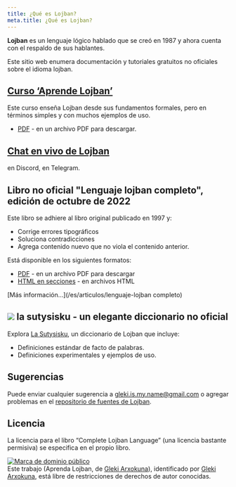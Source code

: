 ```yaml
---
title: ¿Qué es Lojban?
meta.title: ¿Qué es Lojban?
---
```


**Lojban** es un lenguaje lógico hablado que se creó en 1987 y ahora cuenta con el respaldo de sus hablantes.

Este sitio web enumera documentación y tutoriales gratuitos no oficiales sobre el idioma lojban.

## [Curso ‘Aprende Lojban’](/es/libros/aprende-lojban)

<pixra redirect="/es/books/learn-lojban/!1" url="/assets/pixra/cilre/sruri_since.webp" caption="Curso ‘Aprende Lojban’"></pixra>

Este curso enseña Lojban desde sus fundamentos formales, pero en términos simples y con muchos ejemplos de uso.

* [PDF](/vreji/uencu/es/learn-lojban.pdf) - en un archivo PDF para descargar.

## [Chat en vivo de Lojban](/es/articles/live_chat)

<pixra redirigir="/es/articles/live_chat" url="/assets/pixra/ralju/jduli.svg" caption="Chat en vivo de Lojban"></pixra>

en Discord, en Telegram.

## Libro no oficial "Lenguaje lojban completo", edición de octubre de 2022

<pixra redirect="/es/articles/complete-lojban-language" url="/assets/pixra/ralju/cll2.webp" caption="El idioma lojban completo"></pixra>

Este libro se adhiere al libro original publicado en 1997 y:

* Corrige errores tipográficos
* Soluciona contradicciones
* Agrega contenido nuevo que no viola el contenido anterior.

Está disponible en los siguientes formatos:

* [PDF](https://la-lojban.github.io/uncll/uncll-1.2.15/cll.pdf) - en un archivo PDF para descargar
* [HTML en secciones](https://la-lojban.github.io/uncll/uncll-1.2.15/xhtml_section_chunks/) - en archivos HTML
<!-- * [EPUB](https://la-lojban.github.io/uncll/uncll-1.2.15/cll.epub) - como libro EPUB -->

[Más información...](/es/articulos/lenguaje-lojban completo)

## ![](https://la-lojban.github.io/sutysisku/pixra/snime.svg) la sutysisku - un elegante diccionario no oficial

Explora [La Sutysisku](https://la-lojban.github.io/sutysisku/en/#seskari=cnano&sisku=coi_munje), un diccionario de Lojban que incluye:

* Definiciones estándar de facto de palabras.
* Definiciones experimentales y ejemplos de uso.

## Sugerencias

Puede enviar cualquier sugerencia a [gleki.is.my.name@gmail.com](mailto:gleki.is.my.name@gmail.com) o agregar problemas en el [repositorio de fuentes de Lojban](https://github.com/la-lojban/lojban-made-easy/issues).

## Licencia

La licencia para el libro “Complete Lojban Language” (una licencia bastante permisiva) se especifica en el propio libro.

<p xmlns:dct="https://purl.org/dc/terms/">
<a rel="licencia" href="http://creativecommons.org/publicdomain/mark/1.0/">
<img src="https://i.creativecommons.org/p/mark/1.0/88x31.png"
      estilo="estilo de borde: ninguno;" alt="Marca de dominio público" />
</a>
<br />
Este trabajo (<span property="dct:title">Aprenda Lojban</span>, de <a href="https://lojban.pw" rel="dct:creator"><span property="dct:title ">Gleki Arxokuna</span></a>), identificado por <a href="https://lojban.pw" rel="dct:publisher"><span property="dct:title">Gleki Arxokuna</span></a>, está libre de restricciones de derechos de autor conocidas.
</p>